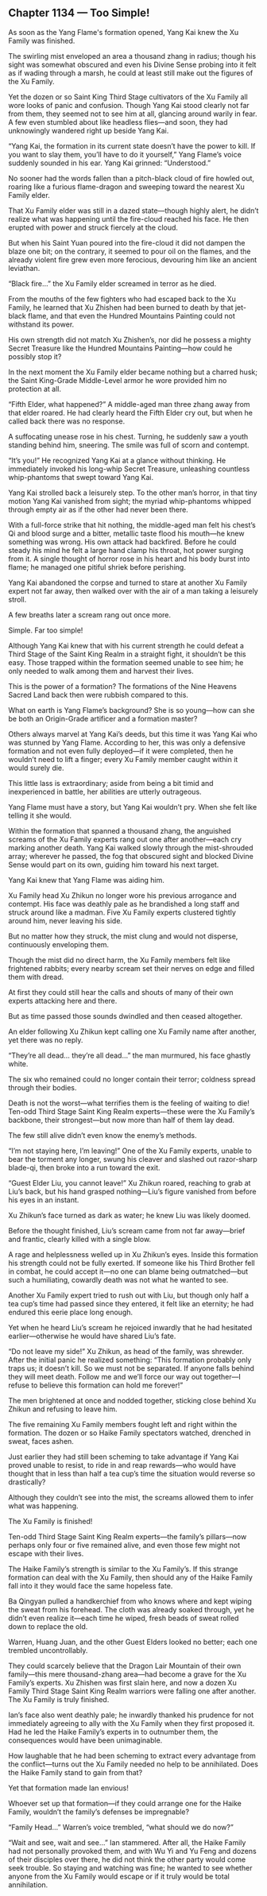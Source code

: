 ## Chapter 1134 — Too Simple!

As soon as the Yang Flame's formation opened, Yang Kai knew the Xu Family was finished.

The swirling mist enveloped an area a thousand zhang in radius; though his sight was somewhat obscured and even his Divine Sense probing into it felt as if wading through a marsh, he could at least still make out the figures of the Xu Family.

Yet the dozen or so Saint King Third Stage cultivators of the Xu Family all wore looks of panic and confusion. Though Yang Kai stood clearly not far from them, they seemed not to see him at all, glancing around warily in fear. A few even stumbled about like headless flies—and soon, they had unknowingly wandered right up beside Yang Kai.

“Yang Kai, the formation in its current state doesn’t have the power to kill. If you want to slay them, you’ll have to do it yourself,” Yang Flame’s voice suddenly sounded in his ear. Yang Kai grinned: “Understood.”

No sooner had the words fallen than a pitch-black cloud of fire howled out, roaring like a furious flame-dragon and sweeping toward the nearest Xu Family elder.

That Xu Family elder was still in a dazed state—though highly alert, he didn’t realize what was happening until the fire-cloud reached his face. He then erupted with power and struck fiercely at the cloud.

But when his Saint Yuan poured into the fire-cloud it did not dampen the blaze one bit; on the contrary, it seemed to pour oil on the flames, and the already violent fire grew even more ferocious, devouring him like an ancient leviathan.

“Black fire…” the Xu Family elder screamed in terror as he died.

From the mouths of the few fighters who had escaped back to the Xu Family, he learned that Xu Zhishen had been burned to death by that jet-black flame, and that even the Hundred Mountains Painting could not withstand its power.

His own strength did not match Xu Zhishen’s, nor did he possess a mighty Secret Treasure like the Hundred Mountains Painting—how could he possibly stop it?

In the next moment the Xu Family elder became nothing but a charred husk; the Saint King-Grade Middle-Level armor he wore provided him no protection at all.

“Fifth Elder, what happened?” A middle-aged man three zhang away from that elder roared. He had clearly heard the Fifth Elder cry out, but when he called back there was no response.

A suffocating unease rose in his chest. Turning, he suddenly saw a youth standing behind him, sneering. The smile was full of scorn and contempt.

“It’s you!” He recognized Yang Kai at a glance without thinking. He immediately invoked his long-whip Secret Treasure, unleashing countless whip-phantoms that swept toward Yang Kai.

Yang Kai strolled back a leisurely step. To the other man’s horror, in that tiny motion Yang Kai vanished from sight; the myriad whip-phantoms whipped through empty air as if the other had never been there.

With a full-force strike that hit nothing, the middle-aged man felt his chest’s Qi and blood surge and a bitter, metallic taste flood his mouth—he knew something was wrong. His own attack had backfired. Before he could steady his mind he felt a large hand clamp his throat, hot power surging from it. A single thought of horror rose in his heart and his body burst into flame; he managed one pitiful shriek before perishing.

Yang Kai abandoned the corpse and turned to stare at another Xu Family expert not far away, then walked over with the air of a man taking a leisurely stroll.

A few breaths later a scream rang out once more.

Simple. Far too simple!

Although Yang Kai knew that with his current strength he could defeat a Third Stage of the Saint King Realm in a straight fight, it shouldn’t be this easy. Those trapped within the formation seemed unable to see him; he only needed to walk among them and harvest their lives.

This is the power of a formation? The formations of the Nine Heavens Sacred Land back then were rubbish compared to this.

What on earth is Yang Flame’s background? She is so young—how can she be both an Origin-Grade artificer and a formation master?

Others always marvel at Yang Kai’s deeds, but this time it was Yang Kai who was stunned by Yang Flame. According to her, this was only a defensive formation and not even fully deployed—if it were completed, then he wouldn’t need to lift a finger; every Xu Family member caught within it would surely die.

This little lass is extraordinary; aside from being a bit timid and inexperienced in battle, her abilities are utterly outrageous.

Yang Flame must have a story, but Yang Kai wouldn’t pry. When she felt like telling it she would.

Within the formation that spanned a thousand zhang, the anguished screams of the Xu Family experts rang out one after another—each cry marking another death. Yang Kai walked slowly through the mist-shrouded array; wherever he passed, the fog that obscured sight and blocked Divine Sense would part on its own, guiding him toward his next target.

Yang Kai knew that Yang Flame was aiding him.

Xu Family head Xu Zhikun no longer wore his previous arrogance and contempt. His face was deathly pale as he brandished a long staff and struck around like a madman. Five Xu Family experts clustered tightly around him, never leaving his side.

But no matter how they struck, the mist clung and would not disperse, continuously enveloping them.

Though the mist did no direct harm, the Xu Family members felt like frightened rabbits; every nearby scream set their nerves on edge and filled them with dread.

At first they could still hear the calls and shouts of many of their own experts attacking here and there.

But as time passed those sounds dwindled and then ceased altogether.

An elder following Xu Zhikun kept calling one Xu Family name after another, yet there was no reply.

“They’re all dead… they’re all dead…” the man murmured, his face ghastly white.

The six who remained could no longer contain their terror; coldness spread through their bodies.

Death is not the worst—what terrifies them is the feeling of waiting to die! Ten-odd Third Stage Saint King Realm experts—these were the Xu Family’s backbone, their strongest—but now more than half of them lay dead.

The few still alive didn’t even know the enemy’s methods.

“I’m not staying here, I’m leaving!” One of the Xu Family experts, unable to bear the torment any longer, swung his cleaver and slashed out razor-sharp blade-qi, then broke into a run toward the exit.

“Guest Elder Liu, you cannot leave!” Xu Zhikun roared, reaching to grab at Liu’s back, but his hand grasped nothing—Liu’s figure vanished from before his eyes in an instant.

Xu Zhikun’s face turned as dark as water; he knew Liu was likely doomed.

Before the thought finished, Liu’s scream came from not far away—brief and frantic, clearly killed with a single blow.

A rage and helplessness welled up in Xu Zhikun’s eyes. Inside this formation his strength could not be fully exerted. If someone like his Third Brother fell in combat, he could accept it—no one can blame being outmatched—but such a humiliating, cowardly death was not what he wanted to see.

Another Xu Family expert tried to rush out with Liu, but though only half a tea cup’s time had passed since they entered, it felt like an eternity; he had endured this eerie place long enough.

Yet when he heard Liu’s scream he rejoiced inwardly that he had hesitated earlier—otherwise he would have shared Liu’s fate.

“Do not leave my side!” Xu Zhikun, as head of the family, was shrewder. After the initial panic he realized something: “This formation probably only traps us; it doesn’t kill. So we must not be separated. If anyone falls behind they will meet death. Follow me and we’ll force our way out together—I refuse to believe this formation can hold me forever!”

The men brightened at once and nodded together, sticking close behind Xu Zhikun and refusing to leave him.

The five remaining Xu Family members fought left and right within the formation. The dozen or so Haike Family spectators watched, drenched in sweat, faces ashen.

Just earlier they had still been scheming to take advantage if Yang Kai proved unable to resist, to ride in and reap rewards—who would have thought that in less than half a tea cup’s time the situation would reverse so drastically?

Although they couldn’t see into the mist, the screams allowed them to infer what was happening.

The Xu Family is finished!

Ten-odd Third Stage Saint King Realm experts—the family’s pillars—now perhaps only four or five remained alive, and even those few might not escape with their lives.

The Haike Family’s strength is similar to the Xu Family’s. If this strange formation can deal with the Xu Family, then should any of the Haike Family fall into it they would face the same hopeless fate.

Ba Qingyan pulled a handkerchief from who knows where and kept wiping the sweat from his forehead. The cloth was already soaked through, yet he didn’t even realize it—each time he wiped, fresh beads of sweat rolled down to replace the old.

Warren, Huang Juan, and the other Guest Elders looked no better; each one trembled uncontrollably.

They could scarcely believe that the Dragon Lair Mountain of their own family—this mere thousand-zhang area—had become a grave for the Xu Family’s experts. Xu Zhishen was first slain here, and now a dozen Xu Family Third Stage Saint King Realm warriors were falling one after another. The Xu Family is truly finished.

Ian’s face also went deathly pale; he inwardly thanked his prudence for not immediately agreeing to ally with the Xu Family when they first proposed it. Had he led the Haike Family’s experts in to outnumber them, the consequences would have been unimaginable.

How laughable that he had been scheming to extract every advantage from the conflict—turns out the Xu Family needed no help to be annihilated. Does the Haike Family stand to gain from that?

Yet that formation made Ian envious!

Whoever set up that formation—if they could arrange one for the Haike Family, wouldn’t the family’s defenses be impregnable?

“Family Head…” Warren’s voice trembled, “what should we do now?”

“Wait and see, wait and see…” Ian stammered. After all, the Haike Family had not personally provoked them, and with Wu Yi and Yu Feng and dozens of their disciples over there, he did not think the other party would come seek trouble. So staying and watching was fine; he wanted to see whether anyone from the Xu Family would escape or if it truly would be total annihilation.